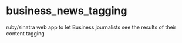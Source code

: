 business_news_tagging
=====================

ruby/sinatra web app to let Business journalists see the results of their content tagging
